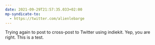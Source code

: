 ```yaml
---
date: 2021-09-29T21:57:35.033+02:00
mp-syndicate-to:
  - https://twitter.com/alienlebarge
---
```

Trying again to post to cross-post to Twitter using indiekit.
Yep, you are right. This is a test.
